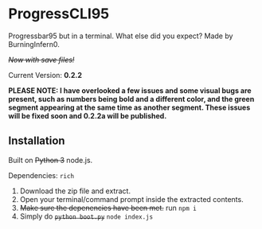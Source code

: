 # ProgressCLI95

Progressbar95 but in a terminal. What else did you expect? Made by BurningInfern0. 

~~*Now with save files!*~~

Current Version: **0.2.2**

**PLEASE NOTE: I have overlooked a few issues and some visual bugs are present, such as numbers being bold and a different color, and the green segment appearing at the same time as another segment. These issues will be fixed soon and 0.2.2a will be published.**

## Installation

Built on ~~Python 3~~ node.js.

Dependencies: ```rich```

1. Download the zip file and extract.
2. Open your terminal/command prompt inside the extracted contents.
3. ~~Make sure the depenencies have been met.~~ run `npm i`
4. Simply do ~~```python boot.py```~~ `node index.js`
